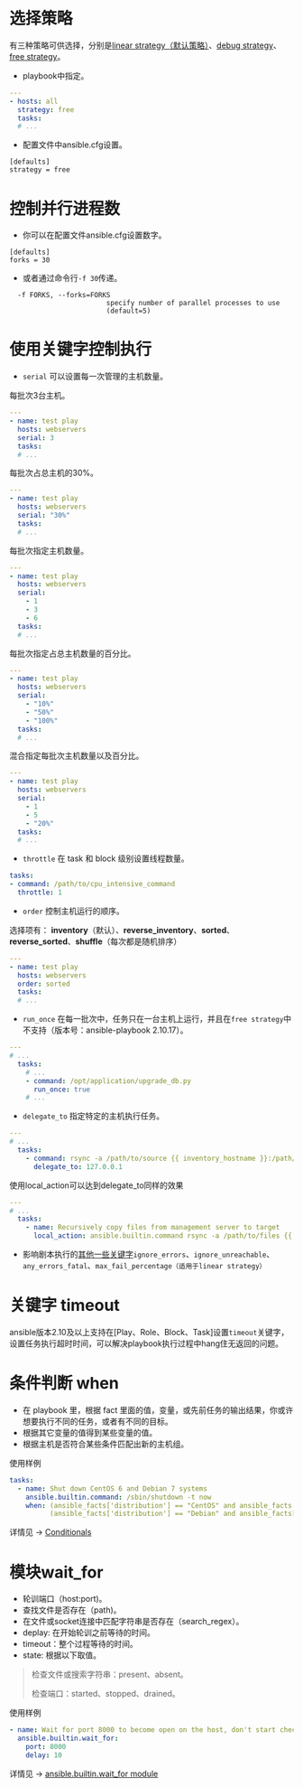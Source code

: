 # 选择策略
有三种策略可供选择，分别是[linear strategy（默认策略）](https://docs.ansible.com/ansible/latest/collections/ansible/builtin/linear_strategy.html#linear-strategy)、[debug strategy](https://docs.ansible.com/ansible/latest/collections/ansible/builtin/debug_strategy.html#debug-strategy)、[free strategy](https://docs.ansible.com/ansible/latest/collections/ansible/builtin/free_strategy.html#free-strategy)。
* playbook中指定。
```yaml
---
- hosts: all
  strategy: free
  tasks:
  # ...
```
* 配置文件中ansible.cfg设置。
```
[defaults]
strategy = free
```

# 控制并行进程数
* 你可以在配置文件ansible.cfg设置数字。
```
[defaults]
forks = 30
```
* 或者通过命令行`-f 30`传递。
```
  -f FORKS, --forks=FORKS
                        specify number of parallel processes to use
                        (default=5)
```

# 使用关键字控制执行
* `serial` 可以设置每一次管理的主机数量。

每批次3台主机。
```yaml
---
- name: test play
  hosts: webservers
  serial: 3
  tasks:
  # ...
```
每批次占总主机的30%。
```yaml
---
- name: test play
  hosts: webservers
  serial: "30%"
  tasks:
  # ...
```
每批次指定主机数量。
```yaml
---
- name: test play
  hosts: webservers
  serial:
    - 1
    - 3
    - 6
  tasks:
  # ...
```
每批次指定占总主机数量的百分比。
```yaml
---
- name: test play
  hosts: webservers
  serial:
    - "10%"
    - "50%"
    - "100%"
  tasks:
  # ...
```
混合指定每批次主机数量以及百分比。
```yaml
---
- name: test play
  hosts: webservers
  serial:
    - 1
    - 5
    - "20%"
  tasks:
  # ...
```
* `throttle` 在 task 和 block 级别设置线程数量。
```yaml
tasks:
- command: /path/to/cpu_intensive_command
  throttle: 1
```
* `order` 控制主机运行的顺序。

选择项有：
**inventory**（默认）、**reverse_inventory**、**sorted**、**reverse_sorted**、**shuffle**（每次都是随机排序）
```yaml
---
- name: test play
  hosts: webservers
  order: sorted
  tasks:
  # ...
```
* `run_once` 在每一批次中，任务只在一台主机上运行，并且在`free strategy`中不支持（版本号：ansible-playbook 2.10.17）。
```yaml
---
# ...
  tasks:
    # ...
    - command: /opt/application/upgrade_db.py
      run_once: true
    # ...
```
* `delegate_to` 指定特定的主机执行任务。
```yaml
---
# ...
  tasks:
    - command: rsync -a /path/to/source {{ inventory_hostname }}:/path/to/target
      delegate_to: 127.0.0.1
```
使用local_action可以达到delegate_to同样的效果
```yaml
---
# ...
  tasks:
    - name: Recursively copy files from management server to target
      local_action: ansible.builtin.command rsync -a /path/to/files {{ inventory_hostname }}:/path/to/target/
```

* 影响剧本执行的[其他一些关键字](https://docs.ansible.com/ansible/latest/reference_appendices/playbooks_keywords.html)`ignore_errors`、`ignore_unreachable`、`any_errors_fatal`、`max_fail_percentage（适用于linear strategy）`

# 关键字 timeout
ansible版本2.10及以上支持在[Play、Role、Block、Task]设置`timeout`关键字，设置任务执行超时时间，可以解决playbook执行过程中hang住无返回的问题。

# 条件判断 when
* 在 playbook 里，根据 fact 里面的值，变量，或先前任务的输出结果，你或许想要执行不同的任务，或者有不同的目标。
* 根据其它变量的值得到某些变量的值。
* 根据主机是否符合某些条件匹配出新的主机组。

使用样例
```yaml
tasks:
  - name: Shut down CentOS 6 and Debian 7 systems
    ansible.builtin.command: /sbin/shutdown -t now
    when: (ansible_facts['distribution'] == "CentOS" and ansible_facts['distribution_major_version'] == "6") or
          (ansible_facts['distribution'] == "Debian" and ansible_facts['distribution_major_version'] == "7")
```
详情见 -> [Conditionals](https://docs.ansible.com/ansible/latest/user_guide/playbooks_conditionals.html)

# 模块wait_for
* 轮训端口（host:port)。
* 查找文件是否存在（path)。
* 在文件或socket连接中匹配字符串是否存在（search_regex）。
* deplay: 在开始轮训之前等待的时间。
* timeout：整个过程等待的时间。
* state: 根据以下取值。
> 检查文件或搜索字符串：present、absent。
>
> 检查端口：started、stopped、drained。

使用样例
```yaml
- name: Wait for port 8000 to become open on the host, don't start checking for 10 seconds
  ansible.builtin.wait_for:
    port: 8000
    delay: 10
```

详情见 -> [ansible.builtin.wait_for module ](https://docs.ansible.com/ansible/latest/collections/ansible/builtin/wait_for_module.html#id1)

